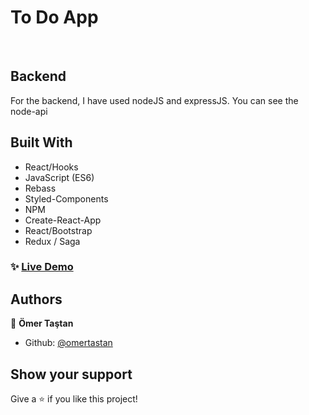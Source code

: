 <h1 align-item="center">To Do App</h1>

<br>

## Backend

For the backend, I have used nodeJS and expressJS. You can see the node-api

## Built With

- React/Hooks
- JavaScript (ES6)
- Rebass
- Styled-Components
- NPM
- Create-React-App
- React/Bootstrap
- Redux / Saga

### ✨ [Live Demo](https://enigmatic-springs-70849.herokuapp.com)

## Authors

👤 **Ömer Taştan**

- Github: [@omertastan](https://github.com/omertastan)

## Show your support

Give a ⭐️ if you like this project!
